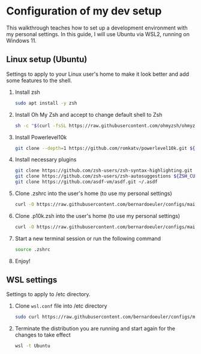 # Configuration of my dev setup
This walkthrough teaches how to set up a development environment with my personal settings. In this guide, I will use Ubuntu via WSL2, running on Windows 11.

## Linux setup (Ubuntu)
Settings to apply to your Linux user's home to make it look better and add some features to the shell.

1. Install zsh
    ```zsh
    sudo apt install -y zsh
    ```

2. Install Oh My Zsh and accept to change default shell to Zsh
    ```zsh
    sh -c "$(curl -fsSL https://raw.githubusercontent.com/ohmyzsh/ohmyzsh/master/tools/install.sh)"
    ```

3. Install Powerlevel10k
    ```zsh
    git clone --depth=1 https://github.com/romkatv/powerlevel10k.git ${ZSH_CUSTOM:-$HOME/.oh-my-zsh/custom}/themes/powerlevel10k
    ```

4. Install necessary plugins
    ```zsh
    git clone https://github.com/zsh-users/zsh-syntax-highlighting.git ${ZSH_CUSTOM:-~/.oh-my-zsh/custom}/plugins/zsh-syntax-highlighting
    git clone https://github.com/zsh-users/zsh-autosuggestions ${ZSH_CUSTOM:-~/.oh-my-zsh/custom}/plugins/zsh-autosuggestions
    git clone https://github.com/asdf-vm/asdf.git ~/.asdf
    ```

5. Clone .zshrc into the user's home (to use my personal settings)
    ```zsh
    curl -O https://raw.githubusercontent.com/bernardoeuler/configs/main/linux-dotfiles/.zshrc
    ```

6. Clone .p10k.zsh into the user's home (to use my personal settings)
    ```zsh
    curl -O https://raw.githubusercontent.com/bernardoeuler/configs/main/linux-dotfiles/.p10k.zsh
    ```

7. Start a new terminal session or run the following command
    ```zsh
    source .zshrc
    ```

8. Enjoy!


## WSL settings
Settings to apply to /etc directory.

1. Clone `wsl.conf` file into /etc directory
    ```zsh
    sudo curl https://raw.githubusercontent.com/bernardoeuler/configs/main/wsl/wsl.conf -o /etc/wsl.conf
    ```

2. Terminate the distribution you are running and start again for the changes to take effect
    ```cmd
    wsl -t Ubuntu
    ```
